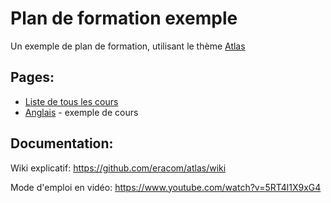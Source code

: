 # Plan de formation exemple

Un exemple de plan de formation, utilisant le thème [Atlas](https://github.com/eracom/atlas)

## Pages:

- [Liste de tous les cours](https://code.eracom-pedagogique.ch/formation-exemple/liste-des-cours.html)
- [Anglais](https://code.eracom-pedagogique.ch/formation-exemple/cours/anglais.html) - exemple de cours

## Documentation:

Wiki explicatif: https://github.com/eracom/atlas/wiki

Mode d'emploi en vidéo: https://www.youtube.com/watch?v=5RT4l1X9xG4
